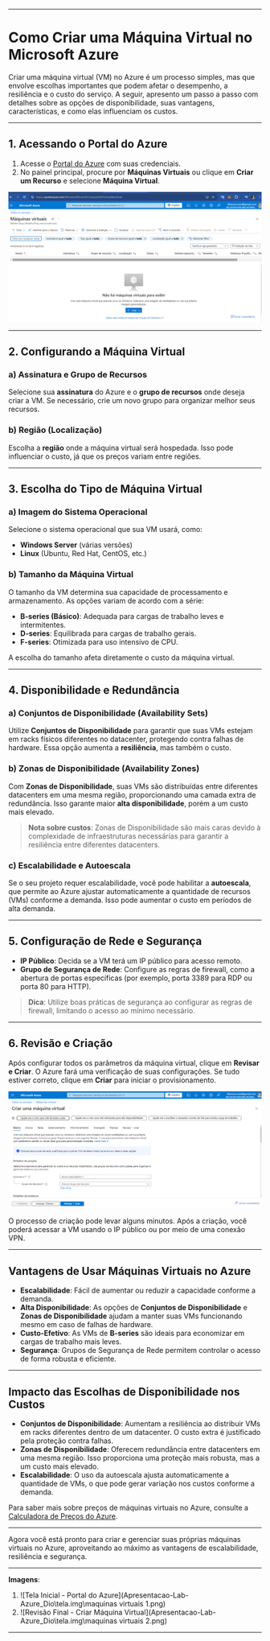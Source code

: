

---

# Como Criar uma Máquina Virtual no Microsoft Azure

Criar uma máquina virtual (VM) no Azure é um processo simples, mas que envolve escolhas importantes que podem afetar o desempenho, a resiliência e o custo do serviço. A seguir, apresento um passo a passo com detalhes sobre as opções de disponibilidade, suas vantagens, características, e como elas influenciam os custos.

---

## 1. Acessando o Portal do Azure

1. Acesse o [Portal do Azure](https://portal.azure.com) com suas credenciais.
2. No painel principal, procure por **Máquinas Virtuais** ou clique em **Criar um Recurso** e selecione **Máquina Virtual**.

![Tela Inicial - Portal do Azure](https://github.com/liliane-sougarc/Projetos-Azure-Dio/blob/main/tela.img/maquinas%20virtuais%201.png)

---

## 2. Configurando a Máquina Virtual

### a) **Assinatura e Grupo de Recursos**
Selecione sua **assinatura** do Azure e o **grupo de recursos** onde deseja criar a VM. Se necessário, crie um novo grupo para organizar melhor seus recursos.

### b) **Região (Localização)**
Escolha a **região** onde a máquina virtual será hospedada. Isso pode influenciar o custo, já que os preços variam entre regiões.

---

## 3. Escolha do Tipo de Máquina Virtual

### a) **Imagem do Sistema Operacional**
Selecione o sistema operacional que sua VM usará, como:

- **Windows Server** (várias versões)
- **Linux** (Ubuntu, Red Hat, CentOS, etc.)

### b) **Tamanho da Máquina Virtual**
O tamanho da VM determina sua capacidade de processamento e armazenamento. As opções variam de acordo com a série:

- **B-series (Básico)**: Adequada para cargas de trabalho leves e intermitentes.
- **D-series**: Equilibrada para cargas de trabalho gerais.
- **F-series**: Otimizada para uso intensivo de CPU.

A escolha do tamanho afeta diretamente o custo da máquina virtual.

---

## 4. Disponibilidade e Redundância

### a) **Conjuntos de Disponibilidade (Availability Sets)**
Utilize **Conjuntos de Disponibilidade** para garantir que suas VMs estejam em racks físicos diferentes no datacenter, protegendo contra falhas de hardware. Essa opção aumenta a **resiliência**, mas também o custo.

### b) **Zonas de Disponibilidade (Availability Zones)**
Com **Zonas de Disponibilidade**, suas VMs são distribuídas entre diferentes datacenters em uma mesma região, proporcionando uma camada extra de redundância. Isso garante maior **alta disponibilidade**, porém a um custo mais elevado.

> **Nota sobre custos**: Zonas de Disponibilidade são mais caras devido à complexidade de infraestruturas necessárias para garantir a resiliência entre diferentes datacenters.

### c) **Escalabilidade e Autoescala**
Se o seu projeto requer escalabilidade, você pode habilitar a **autoescala**, que permite ao Azure ajustar automaticamente a quantidade de recursos (VMs) conforme a demanda. Isso pode aumentar o custo em períodos de alta demanda.

---

## 5. Configuração de Rede e Segurança

- **IP Público**: Decida se a VM terá um IP público para acesso remoto. 
- **Grupo de Segurança de Rede**: Configure as regras de firewall, como a abertura de portas específicas (por exemplo, porta 3389 para RDP ou porta 80 para HTTP).

> **Dica**: Utilize boas práticas de segurança ao configurar as regras de firewall, limitando o acesso ao mínimo necessário.

---

## 6. Revisão e Criação

Após configurar todos os parâmetros da máquina virtual, clique em **Revisar e Criar**. O Azure fará uma verificação de suas configurações. Se tudo estiver correto, clique em **Criar** para iniciar o provisionamento.

![Revisão Final - Criar Máquina Virtual](https://github.com/liliane-sougarc/Projetos-Azure-Dio/blob/main/tela.img/maquinas%20virtuais%202.png)

O processo de criação pode levar alguns minutos. Após a criação, você poderá acessar a VM usando o IP público ou por meio de uma conexão VPN.

---

## Vantagens de Usar Máquinas Virtuais no Azure

- **Escalabilidade**: Fácil de aumentar ou reduzir a capacidade conforme a demanda.
- **Alta Disponibilidade**: As opções de **Conjuntos de Disponibilidade** e **Zonas de Disponibilidade** ajudam a manter suas VMs funcionando mesmo em caso de falhas de hardware.
- **Custo-Efetivo**: As VMs de **B-series** são ideais para economizar em cargas de trabalho mais leves.
- **Segurança**: Grupos de Segurança de Rede permitem controlar o acesso de forma robusta e eficiente.

---

## Impacto das Escolhas de Disponibilidade nos Custos

- **Conjuntos de Disponibilidade**: Aumentam a resiliência ao distribuir VMs em racks diferentes dentro de um datacenter. O custo extra é justificado pela proteção contra falhas.
- **Zonas de Disponibilidade**: Oferecem redundância entre datacenters em uma mesma região. Isso proporciona uma proteção mais robusta, mas a um custo mais elevado.
- **Escalabilidade**: O uso da autoescala ajusta automaticamente a quantidade de VMs, o que pode gerar variação nos custos conforme a demanda.

Para saber mais sobre preços de máquinas virtuais no Azure, consulte a [Calculadora de Preços do Azure](https://azure.microsoft.com/en-us/pricing/calculator/).

---

Agora você está pronto para criar e gerenciar suas próprias máquinas virtuais no Azure, aproveitando ao máximo as vantagens de escalabilidade, resiliência e segurança.

---

**Imagens**:
1. ![Tela Inicial - Portal do Azure](Apresentacao-Lab-Azure_Dio\tela.img\maquinas virtuais 1.png)
2. ![Revisão Final - Criar Máquina Virtual](Apresentacao-Lab-Azure_Dio\tela.img\maquinas virtuais 2.png)

---

